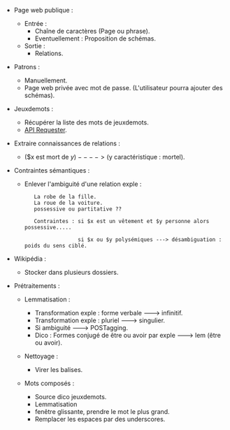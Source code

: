 - Page web publique : 
	
   - Entrée :
      - Chaîne de caractères (Page ou phrase).
	  - Eventuellement : Proposition de schémas.
   - Sortie : 
	   - Relations.

- Patrons : 

   - Manuellement.
   - Page web privée avec mot de passe. (L'utilisateur pourra ajouter des schémas).

- Jeuxdemots : 
   - Récupérer la liste des mots de jeuxdemots.
   - [API Requester](https://drive.google.com/file/d/0BzdfugCnDDsIOE04X2Voc1hyXzQ/view).
	

- Extraire connaissances de relations : 
	- ($x est mort de $y)---->($y caractéristique : mortel).


- Contraintes sémantiques : 

   - Enlever l'ambiguité d'une relation exple : 
			
			La robe de la fille.
			La roue de la voiture. 
			possessive ou partitative ??

			Contraintes : si $x est un vêtement et $y personne alors possessive.....

						  si $x ou $y polysémiques ---> désambiguation : poids du sens ciblé.
					  
- Wikipédia :

   - Stocker dans plusieurs dossiers.

- Prétraitements : 

	- Lemmatisation : 
	   - Transformation exple : forme verbale ---> infinitif.
	   - Transformation exple : pluriel ---> singulier.
	   - Si ambiguité ---> POSTagging.
	   - Dico : Formes conjugé de être ou avoir par exple ---> lem (être ou avoir).

	- Nettoyage : 

	   - Virer les balises.

	- Mots composés : 

	   - Source dico jeuxdemots.
	   - Lemmatisation
	   - fenêtre glissante, prendre le mot le plus grand.
	   - Remplacer les espaces par des underscores.


